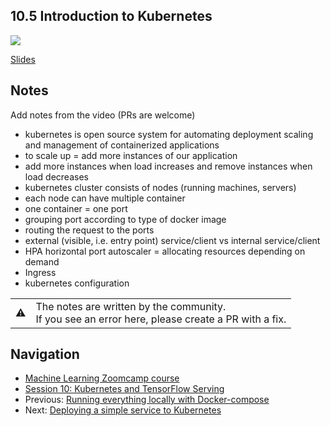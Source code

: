 
## 10.5 Introduction to Kubernetes

<a href="https://www.youtube.com/watch?v=UjVkpszDzgk&list=PL3MmuxUbc_hIhxl5Ji8t4O6lPAOpHaCLR"><img src="images/thumbnail-10-05.jpg"></a>
 

[Slides](https://www.slideshare.net/AlexeyGrigorev/ml-zoomcamp-10-kubernetes)


## Notes

Add notes from the video (PRs are welcome)

* kubernetes is open source system for automating deployment scaling and management of containerized applications
* to scale up = add more instances of our application
* add more instances when load increases and remove instances when load decreases
* kubernetes cluster consists of nodes (running machines, servers)
* each node can have multiple container
* one container = one port
* grouping port according to type of docker image
* routing the request to the ports
* external (visible, i.e. entry point) service/client vs internal service/client
* HPA horizontal port autoscaler = allocating resources depending on demand
* Ingress
* kubernetes configuration

<table>
   <tr>
      <td>⚠️</td>
      <td>
         The notes are written by the community. <br>
         If you see an error here, please create a PR with a fix.
      </td>
   </tr>
</table>


## Navigation

* [Machine Learning Zoomcamp course](../)
* [Session 10: Kubernetes and TensorFlow Serving](./)
* Previous: [Running everything locally with Docker-compose](04-docker-compose.md)
* Next: [Deploying a simple service to Kubernetes](06-kubernetes-simple-service.md)
